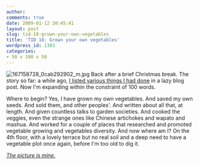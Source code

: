 ```yaml
---
author:
comments: true
date: 2009-01-12 20:45:41
layout: post
slug: tid-18-grown-your-own-vegetables
title: 'TID 18: Grown your own vegetables'
wordpress_id: 1303
categories:
- 50 x 100 x 50
---
```


![167158728_0cab292902_m.jpg](/uploads/2009/01/167158728-0cab292902-m.jpg) Back after a brief Christmas break. The story so far: a while ago, [I listed various things I had done](http://jeremycherfas.net/2008/12/04/lazy-blogging-just-one-of-the-things-ive-done/) in a lazy blog post. Now I'm expanding within the constraint of 100 words.

Where to begin? Yes, I have grown my own vegetables. And saved my own seeds. And sold them, and other peoples'. And written about all that, at length. And given countless talks to garden societies. And cooked the veggies, even the strange ones like Chinese artichokes and wapato and mashua. And worked for a couple of places that researched and promoted vegetable growing and vegetables diversity. And now where am I? On the 4th floor, with a lovely terrace but no real soil and a deep need to have a vegetable plot once again, before I'm too old to dig it.

_[The picture is mine.](http://flickr.com/photos/jcherfas/167158728/)_


